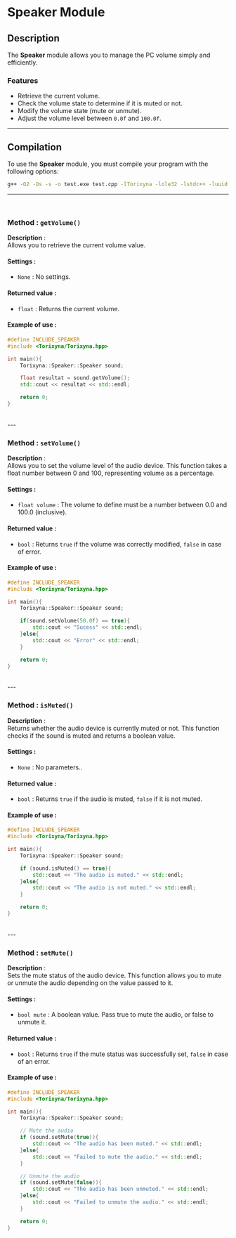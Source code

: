 # Speaker Module

## Description

The **Speaker** module allows you to manage the PC volume simply and efficiently.

### Features

- Retrieve the current volume.
- Check the volume state to determine if it is muted or not.
- Modify the volume state (mute or unmute).
- Adjust the volume level between `0.0f` and `100.0f`.

---

## Compilation

To use the **Speaker** module, you must compile your program with the following options:

````bash
g++ -O2 -Os -s -o test.exe test.cpp -lTorixyna -lole32 -lstdc++ -luuid & color
````

---

<br>

### Method : `getVolume()`

**Description** :  
Allows you to retrieve the current volume value. 

#### Settings :
- `None` :  No settings.
  
#### Returned value :
- `float` : Returns the current volume.

#### Example of use :

````cpp
#define INCLUDE_SPEAKER
#include <Torixyna/Torixyna.hpp>

int main(){
    Torixyna::Speaker::Speaker sound;

    float resultat = sound.getVolume();
    std::cout << resultat << std::endl;

    return 0;
}
````

<br>
---
<br>

### Method : `setVolume()`

**Description** :  
Allows you to set the volume level of the audio device. This function takes a float number between 0 and 100, representing volume as a percentage.

#### Settings :
- `float volume` :  The volume to define must be a number between 0.0 and 100.0 (inclusive).
  
#### Returned value :
- `bool` : Returns `true` if the volume was correctly modified, `false` in case of error.

#### Example of use :

````cpp
#define INCLUDE_SPEAKER
#include <Torixyna/Torixyna.hpp>

int main(){
    Torixyna::Speaker::Speaker sound;

    if(sound.setVolume(50.0f) == true){
        std::cout << "Sucess" << std::endl;
    }else{
        std::cout << "Error" << std::endl;
    }

    return 0;
}
````

<br>
---
<br>

### Method : `isMuted()`

**Description** :  
Returns whether the audio device is currently muted or not. This function checks if the sound is muted and returns a boolean value.

#### Settings :
- `None` :  No parameters..
  
#### Returned value :
- `bool` : Returns `true` if the audio is muted, `false` if it is not muted.

#### Example of use :

````cpp
#define INCLUDE_SPEAKER
#include <Torixyna/Torixyna.hpp>

int main(){
    Torixyna::Speaker::Speaker sound;

    if (sound.isMuted() == true){
        std::cout << "The audio is muted." << std::endl;
    }else{
        std::cout << "The audio is not muted." << std::endl;
    }

    return 0;
}
````

<br>
---
<br>

### Method : `setMute()`

**Description** :  
Sets the mute status of the audio device. This function allows you to mute or unmute the audio depending on the value passed to it.

#### Settings :
- `bool mute` :  A boolean value. Pass true to mute the audio, or false to unmute it.
  
#### Returned value :
- `bool` : Returns `true` if the mute status was successfully set, `false` in case of an error.

#### Example of use :

````cpp
#define INCLUDE_SPEAKER
#include <Torixyna/Torixyna.hpp>

int main(){
    Torixyna::Speaker::Speaker sound;

    // Mute the audio
    if (sound.setMute(true)){
        std::cout << "The audio has been muted." << std::endl;
    }else{
        std::cout << "Failed to mute the audio." << std::endl;
    }

    // Unmute the audio
    if (sound.setMute(false)){
        std::cout << "The audio has been unmuted." << std::endl;
    }else{
        std::cout << "Failed to unmute the audio." << std::endl;
    }

    return 0;
}
````